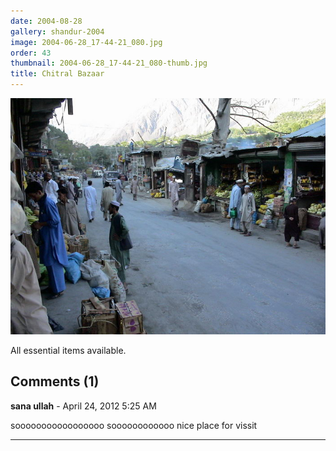 ```yaml
---
date: 2004-08-28
gallery: shandur-2004
image: 2004-06-28_17-44-21_080.jpg
order: 43
thumbnail: 2004-06-28_17-44-21_080-thumb.jpg
title: Chitral Bazaar
---
```


![Chitral Bazaar](./2004-06-28_17-44-21_080.jpg)

All essential items available.

<div id="comments">

## Comments (1)

**sana ullah** - April 24, 2012  5:25 AM

sooooooooooooooooo soooooooooooo nice place for vissit

---

</div>